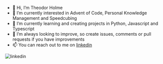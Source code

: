 - 👋 Hi, I’m Theodor Holme
- 👀 I’m currently interested in Advent of Code, Personal Knowledge Management and Speedcubing
- 🌱 I’m currently learning and creating projects in Python, Javascript and Typescript 
- 🚀 I’m always looking to improve, so create issues, comments or pull requests if you have improvements
- 📫 You can reach out to me on [linkedin](https://no.linkedin.com/in/theodor-holme)

[<img align="left" alt="linkedin" src="https://img.shields.io/badge/LinkedIn-0072b1?style=for-the-badge&logo=linkedin&logoColor=fff" />][linkedin]

[linkedin]: https://www.linkedin.com/in/theodor-holme

<!---
taholme/taholme is a ✨ special ✨ repository because its `README.md` (this file) appears on your GitHub profile.
You can click the Preview link to take a look at your changes.
--->
